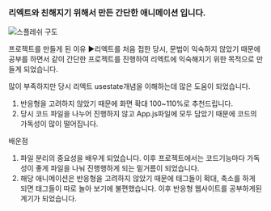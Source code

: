 ### 리엑트와 친해지기 위해서 만든 간단한 애니메이션 입니다.

![스플레쉬 구도](https://github.com/YOON-CC/SPLASH_VIEW/assets/87313979/ff41d055-72cc-448a-911d-3057bf23d65e)

프로젝트를 만들게 된 이유
▶리엑트를 처음 접한 당시, 문법이 익숙하지 않았기 때문에 공부를 하면서 같이 간단한 프로젝트를 진행하여 리엑트에 익숙해지기 위한 목적으로 만들게 되었습니다.

많이 부족하지만 당시 리엑트 usestate개념을 이해하는데 많은 도움이 되었습니다.
1. 반응형을 고려하지 않았기 때문에 화면 확대 100~110%로 추천드립니다.
2. 당시 코드 파일을 나누어 진행하지 않고 App.js파일에 모두 담았기 때문에 코드의 가독성이 많이 떨어집니다. 

배운점
1. 파일 분리의 중요성을 배우게 되었습니다. 이후 프로젝트에서는 코드기능마다 가독성이 좋게 파일을 나눠 진행행하게 되는 밑거름이 되었습니다.
2. 해당 애니메이션은 반응형을 고려하지 않았기 때문에 태그들이 확대, 축소를 하게 되면 태그들이 따로 놀아 보기에 불편했습니다. 이후 반응형 웹사이트를 공부하게된 계기가 되었습니다.
